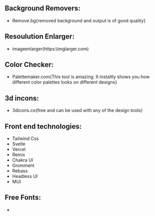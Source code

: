 ## Background Removers:
 - Remove.bg{removed background and output is of good quality}
## Resoulution Enlarger:
 - imageenlarger(https:\\imglarger.com)
 
## Color Checker:
 - Palettemaker.com{This tool is amazing. It instaltly shows you how different color palettes    looks on different designs}
## 3d incons:
  - 3dicons.co{free and can be used with any of the design tools}
## Front end technologies:
  - Tailwind Css
  - Svelte
  - Vercel
  - Remix
  - Chakra UI
  - Gromment
  - Rebass
  - Headless UI
  - MUI
 ## Free Fonts:
  - 

